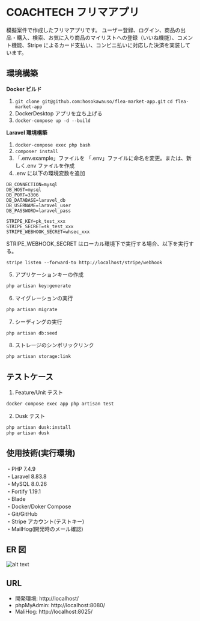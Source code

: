 # COACHTECH フリマアプリ

模擬案件で作成したフリマアプリです。
ユーザー登録、ログイン、商品の出品・購入、検索、お気に入り商品のマイリストへの登録（いいね機能）、コメント機能、Stripe によるカード支払い、コンビニ払いに対応した決済を実装しています。

## 環境構築

**Docker ビルド**

1. `git clone git@github.com:hosokawauso/flea-market-app.git`
   `cd flea-market-app`
2. DockerDesktop アプリを立ち上げる
3. `docker-compose up -d --build`

**Laravel 環境構築**

1. `docker-compose exec php bash`
2. `composer install`
3. 「.env.example」ファイルを 「.env」ファイルに命名を変更。または、新しく.env ファイルを作成
4. .env に以下の環境変数を追加

```text
DB_CONNECTION=mysql
DB_HOST=mysql
DB_PORT=3306
DB_DATABASE=laravel_db
DB_USERNAME=laravel_user
DB_PASSWORD=laravel_pass

STRIPE_KEY=pk_test_xxx
STRIPE_SECRET=sk_test_xxx
STRIPE_WEBHOOK_SECRET=whsec_xxx

```

STRIPE_WEBHOOK_SECRET はローカル環境下で実行する場合、以下を実行する。

```
stripe listen --forward-to http://localhost/stripe/webhook
```

5. アプリケーションキーの作成

```bash
php artisan key:generate
```

6. マイグレーションの実行

```bash
php artisan migrate
```

7. シーディングの実行

```bash
php artisan db:seed
```

8. ストレージのシンボリックリンク

```bash
php artisan storage:link
```

## テストケース

1. Feature/Unit テスト

```bash
docker compose exec app php artisan test
```

2. Dusk テスト

```bash
php artisan dusk:install
php artisan dusk
```

## 使用技術(実行環境)

・PHP 7.4.9  
・Laravel 8.83.8  
・MySQL 8.0.26  
・Fortify 1.19.1  
・Blade  
・Docker/Doker Compose  
・Git/GitHub  
・Stripe アカウント(テストキー)  
・MailHog(開発時のメール確認)

## ER 図

![alt text](<flea-market-app ER図.png>)

## URL

- 開発環境: http://localhost/
- phpMyAdmin: http://localhost:8080/
- MaliHog: http://localhost:8025/

